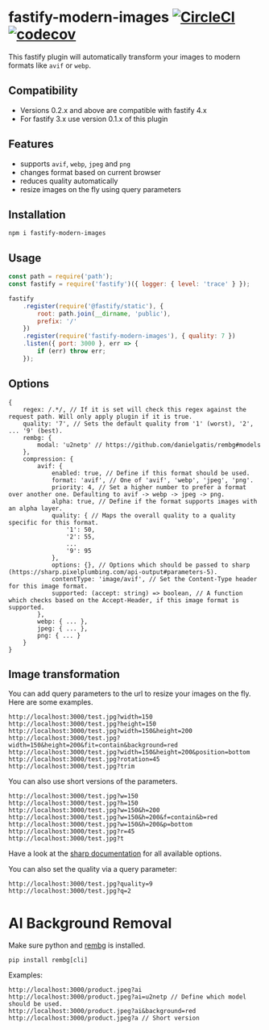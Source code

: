 # fastify-modern-images [![CircleCI](https://img.shields.io/circleci/build/github/joberthel/fastify-modern-images/main)](https://circleci.com/gh/joberthel/fastify-modern-images/tree/main) [![codecov](https://img.shields.io/codecov/c/gh/joberthel/fastify-modern-images?token=JSAR7F2AIF)](https://codecov.io/gh/joberthel/fastify-modern-images)

This fastify plugin will automatically transform your images to modern formats like `avif` or `webp`.

## Compatibility

-   Versions 0.2.x and above are compatible with fastify 4.x
-   For fastify 3.x use version 0.1.x of this plugin

## Features

-   supports `avif`, `webp`, `jpeg` and `png`
-   changes format based on current browser
-   reduces quality automatically
-   resize images on the fly using query parameters

## Installation

```
npm i fastify-modern-images
```

## Usage

```js
const path = require('path');
const fastify = require('fastify')({ logger: { level: 'trace' } });

fastify
    .register(require('@fastify/static'), {
        root: path.join(__dirname, 'public'),
        prefix: '/'
    })
    .register(require('fastify-modern-images'), { quality: 7 })
    .listen({ port: 3000 }, err => {
        if (err) throw err;
    });
```

## Options

```
{
    regex: /.*/, // If it is set will check this regex against the request path. Will only apply plugin if it is true.
    quality: '7', // Sets the default quality from '1' (worst), '2', ... '9' (best).
    rembg: {
        modal: 'u2netp' // https://github.com/danielgatis/rembg#models
    },
    compression: {
        avif: {
            enabled: true, // Define if this format should be used.
            format: 'avif', // One of 'avif', 'webp', 'jpeg', 'png'.
            priority: 4, // Set a higher number to prefer a format over another one. Defaulting to avif -> webp -> jpeg -> png.
            alpha: true, // Define if the format supports images with an alpha layer.
            quality: { // Maps the overall quality to a quality specific for this format.
                '1': 50,
                '2': 55,
                ...
                '9': 95
            },
            options: {}, // Options which should be passed to sharp (https://sharp.pixelplumbing.com/api-output#parameters-5).
            contentType: 'image/avif', // Set the Content-Type header for this image format.
            supported: (accept: string) => boolean, // A function which checks based on the Accept-Header, if this image format is supported.
        },
        webp: { ... },
        jpeg: { ... },
        png: { ... }
    }
}
```

## Image transformation

You can add query parameters to the url to resize your images on the fly. Here are some examples.

```
http://localhost:3000/test.jpg?width=150
http://localhost:3000/test.jpg?height=150
http://localhost:3000/test.jpg?width=150&height=200
http://localhost:3000/test.jpg?width=150&height=200&fit=contain&background=red
http://localhost:3000/test.jpg?width=150&height=200&position=bottom
http://localhost:3000/test.jpg?rotation=45
http://localhost:3000/test.jpg?trim
```

You can also use short versions of the parameters.

```
http://localhost:3000/test.jpg?w=150
http://localhost:3000/test.jpg?h=150
http://localhost:3000/test.jpg?w=150&h=200
http://localhost:3000/test.jpg?w=150&h=200&f=contain&b=red
http://localhost:3000/test.jpg?w=150&h=200&p=bottom
http://localhost:3000/test.jpg?r=45
http://localhost:3000/test.jpg?t
```

Have a look at the [sharp documentation](https://sharp.pixelplumbing.com/api-resize#resize) for all available options.

You can also set the quality via a query parameter:

```
http://localhost:3000/test.jpg?quality=9
http://localhost:3000/test.jpg?q=2
```

# AI Background Removal

Make sure python and [rembg](https://github.com/danielgatis/rembg) is installed.

```
pip install rembg[cli]
```

Examples:

```
http://localhost:3000/product.jpeg?ai
http://localhost:3000/product.jpeg?ai=u2netp // Define which model should be used.
http://localhost:3000/product.jpeg?ai&background=red
http://localhost:3000/product.jpeg?a // Short version
```
